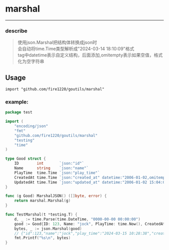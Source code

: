 # marshal

---

### describe
> 使用json.Marshal把结构体转换成json时  
> 会自动将time.Time类型解析成"2024-03-14 18:10:09"格式  
> tag中datetime表示自定义结构，后面添加,omitempty表示如果空值，格式化为空字符串   


## Usage

```
import "github.com/fire1220/goutils/marshal"
```

### example:
``` go
package test

import (
	"encoding/json"
	"fmt"
	"github.com/fire1220/goutils/marshal"
	"testing"
	"time"
)

type Good struct {
	ID        int       `json:"id"`
	Name      string    `json:"name"`
	PlayTime  time.Time `json:"play_time"`
	CreatedAt time.Time `json:"created_at" datetime:"2006-01-02,omitempty"`
	UpdatedAt time.Time `json:"updated_at" datetime:"2006-01-02 15:04:05,omitempty"`
}

func (g Good) MarshalJSON() ([]byte, error) {
	return marshal.Marshal(g)
}

func TestMarshal(t *testing.T) {
	d, _ := time.Parse(time.DateTime, "0000-00-00 00:00:00")
	good := Good{ID: 123, Name: "jock", PlayTime: time.Now(), CreatedAt: time.Now(), UpdatedAt: d}
	bytes, _ := json.Marshal(good)
	// {"id":123,"name":"jock","play_time":"2024-03-15 10:28:38","created_at":"2024-03-15","updated_at":""}
	fmt.Printf("%s\n", bytes)
}
```
